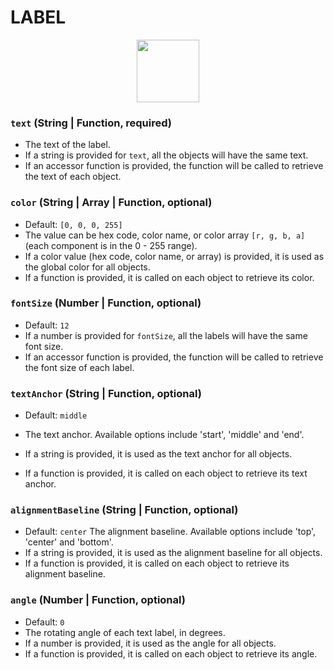 # LABEL

<p align="center">
  <img src="/graph.gl/gatsby/images/node-styles/label.png" height="100" />
</p>

### `text` (String | Function, required)
- The text of the label.
- If a string is provided for `text`, all the objects will have the same text.
- If an accessor function is provided, the function will be called to retrieve the text of each object.

### `color` (String | Array | Function, optional)
- Default: `[0, 0, 0, 255]`
- The value can be hex code, color name, or color array `[r, g, b, a]` (each component is in the 0 - 255 range).
- If a color value (hex code, color name, or array) is provided, it is used as the global color for all objects.
- If a function is provided, it is called on each object to retrieve its color.

### `fontSize` (Number | Function, optional)
- Default: `12`
- If a number is provided for `fontSize`, all the labels will have the same font size.
- If an accessor function is provided, the function will be called to retrieve the font size of each label.

### `textAnchor` (String | Function, optional)
- Default: `middle`
- The text anchor. Available options include 'start', 'middle' and 'end'.

- If a string is provided, it is used as the text anchor for all objects.
- If a function is provided, it is called on each object to retrieve its text anchor.

### `alignmentBaseline` (String | Function, optional)
- Default: `center`
The alignment baseline. Available options include 'top', 'center' and 'bottom'.
- If a string is provided, it is used as the alignment baseline for all objects.
- If a function is provided, it is called on each object to retrieve its alignment baseline.

### `angle` (Number | Function, optional)
- Default: `0`
- The rotating angle of each text label, in degrees.
- If a number is provided, it is used as the angle for all objects.
- If a function is provided, it is called on each object to retrieve its angle.
